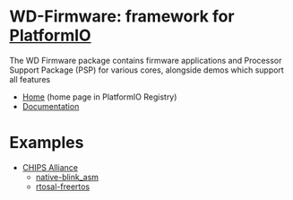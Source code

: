 
# WD-Firmware: framework for [PlatformIO](https://platformio.org)

The WD Firmware package contains firmware applications and Processor Support Package (PSP) for various cores, alongside demos which support all features

* [Home](https://platformio.org/frameworks/wd-riscv-sdk) (home page in PlatformIO Registry)
* [Documentation](https://docs.platformio.org/page/frameworks/wd-riscv-sdk.html)

# Examples

- [CHIPS Alliance](https://github.com/platformio/platform-chipsalliance)
  * [native-blink_asm](https://github.com/platformio/platform-chipsalliance/tree/master/examples/native-blink_asm)
  * [rtosal-freertos](https://github.com/platformio/platform-chipsalliance/tree/master/examples/rtosal-freertos)

